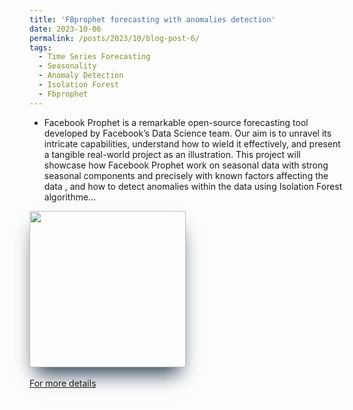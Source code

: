 ```yaml
---
title: 'FBprophet forecasting with anomalies detection'
date: 2023-10-06
permalink: /posts/2023/10/blog-post-6/
tags:
  - Time Series Forecasting
  - Seasonality
  - Anomaly Detection
  - Isolation Forest
  - Fbprophet
---
```

- Facebook Prophet is a remarkable open-source forecasting tool developed by Facebook’s Data Science team. Our aim is to unravel its intricate capabilities, understand how to wield it effectively, and present a tangible real-world project as an illustration. This project will showcase how Facebook Prophet work on  seasonal data with strong seasonal components and precisely with known factors affecting the data , and how to detect anomalies within the data using Isolation Forest algorithme... <br>
 <div style="width:70%">
  <img style="box-shadow: rgb(38, 57, 77) 0px 20px 30px -10px;height:250px" src="https://miro.medium.com/v2/resize:fit:1100/format:webp/1*Pvi7T1g6v4fTfLPv3zIKwg.jpeg">
</div><br>
<a href="https://medium.com/@yahyasghiouri1998/fbprophet-forecasting-with-anomalies-detection-6a1a94752b2a">For more details</a>

